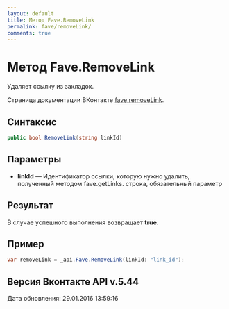 ```yaml
---
layout: default
title: Метод Fave.RemoveLink
permalink: fave/removeLink/
comments: true
---
```

# Метод Fave.RemoveLink
Удаляет ссылку из закладок.

Страница документации ВКонтакте [fave.removeLink](https://vk.com/dev/fave.removeLink).

## Синтаксис
``` csharp
public bool RemoveLink(string linkId)
```

## Параметры
+ **linkId** — Идентификатор ссылки, которую нужно удалить, полученный методом fave.getLinks. строка, обязательный параметр

## Результат
В случае успешного выполнения возвращает **true**.

## Пример
``` csharp
var removeLink = _api.Fave.RemoveLink(linkId: "link_id");
```

## Версия Вконтакте API v.5.44
Дата обновления: 29.01.2016 13:59:16
